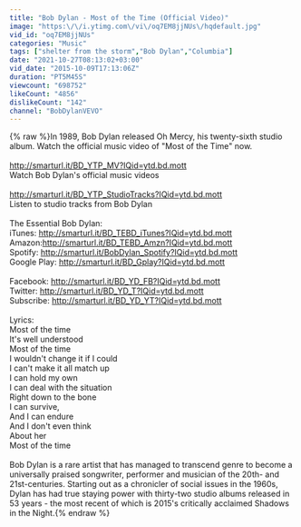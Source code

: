 ```yaml
---
title: "Bob Dylan - Most of the Time (Official Video)"
image: "https:\/\/i.ytimg.com\/vi\/oq7EM8jjNUs\/hqdefault.jpg"
vid_id: "oq7EM8jjNUs"
categories: "Music"
tags: ["shelter from the storm","Bob Dylan","Columbia"]
date: "2021-10-27T08:13:02+03:00"
vid_date: "2015-10-09T17:13:06Z"
duration: "PT5M45S"
viewcount: "698752"
likeCount: "4856"
dislikeCount: "142"
channel: "BobDylanVEVO"
---
```

{% raw %}In 1989, Bob Dylan released Oh Mercy, his twenty-sixth studio album. Watch the official music video of &quot;Most of the Time&quot; now.<br /><br /><a rel="nofollow" target="blank" href="http://smarturl.it/BD_YTP_MV?IQid=ytd.bd.mott">http://smarturl.it/BD_YTP_MV?IQid=ytd.bd.mott</a><br />Watch Bob Dylan's official music videos<br /> <br /><a rel="nofollow" target="blank" href="http://smarturl.it/BD_YTP_StudioTracks?IQid=ytd.bd.mott">http://smarturl.it/BD_YTP_StudioTracks?IQid=ytd.bd.mott</a><br />Listen to studio tracks from Bob Dylan<br /> <br />The Essential Bob Dylan: <br />iTunes: <a rel="nofollow" target="blank" href="http://smarturl.it/BD_TEBD_iTunes?IQid=ytd.bd.mott">http://smarturl.it/BD_TEBD_iTunes?IQid=ytd.bd.mott</a><br />Amazon:<a rel="nofollow" target="blank" href="http://smarturl.it/BD_TEBD_Amzn?IQid=ytd.bd.mott">http://smarturl.it/BD_TEBD_Amzn?IQid=ytd.bd.mott</a><br />Spotify: <a rel="nofollow" target="blank" href="http://smarturl.it/BobDylan_Spotify?IQid=ytd.bd.mott">http://smarturl.it/BobDylan_Spotify?IQid=ytd.bd.mott</a><br />Google Play: <a rel="nofollow" target="blank" href="http://smarturl.it/BD_Gplay?IQid=ytd.bd.mott">http://smarturl.it/BD_Gplay?IQid=ytd.bd.mott</a><br /> <br />Facebook: <a rel="nofollow" target="blank" href="http://smarturl.it/BD_YD_FB?IQid=ytd.bd.mott">http://smarturl.it/BD_YD_FB?IQid=ytd.bd.mott</a><br />Twitter: <a rel="nofollow" target="blank" href="http://smarturl.it/BD_YD_T?IQid=ytd.bd.mott">http://smarturl.it/BD_YD_T?IQid=ytd.bd.mott</a><br />Subscribe: <a rel="nofollow" target="blank" href="http://smarturl.it/BD_YD_YT?IQid=ytd.bd.mott">http://smarturl.it/BD_YD_YT?IQid=ytd.bd.mott</a><br /> <br />Lyrics:<br />Most of the time<br />It's well understood<br />Most of the time<br />I wouldn't change it if I could<br />I can't make it all match up <br />I can hold my own<br />I can deal with the situation <br />Right down to the bone<br />I can survive, <br />And I can endure<br />And I don't even think <br />About her<br />Most of the time<br /><br />Bob Dylan is a rare artist that has managed to transcend genre to become a universally praised songwriter, performer and musician of the 20th- and 21st-centuries. Starting out as a chronicler of social issues in the 1960s, Dylan has had true staying power with thirty-two studio albums released in 53 years - the most recent of which is 2015's critically acclaimed Shadows in the Night.{% endraw %}
